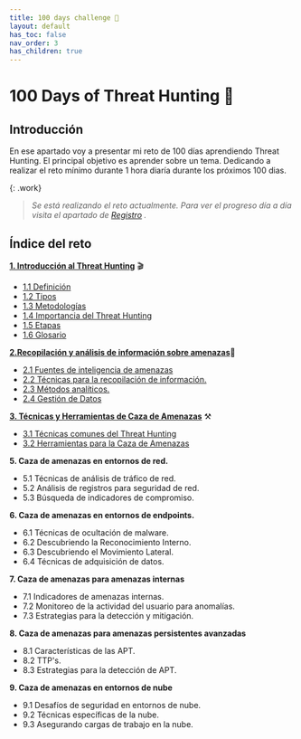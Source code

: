 ```yaml
---
title: 100 days challenge 🗻
layout: default
has_toc: false
nav_order: 3
has_children: true
---
```


# 100 Days of Threat Hunting 🗻

## Introducción 

En ese apartado voy a presentar mi reto de 100 días aprendiendo Threat Hunting. 
El principal objetivo es aprender sobre un tema. Dedicando a realizar el reto mínimo durante 1 hora diaría durante los próximos 100 dias. 


{: .work}
>*Se está realizando el reto actualmente. Para ver el progreso día a día visita el apartado de [Registro](https://nottaroff.github.io/workspace/docs/100%20days/registro/) .*


## Índice del reto

[**1. Introducción al Threat Hunting**](https://nottaroff.github.io/workspace/docs/100%20days/Introduccion) 🎬

- [1.1 Definición](https://nottaroff.github.io/workspace/docs/100%20days/Introduccion/#11-introducción) 
- [1.2 Tipos](https://nottaroff.github.io/workspace/docs/100%20days/Introduccion/#12-tipos-de-threat-hunting)
- [1.3 Metodologías](https://nottaroff.github.io/workspace/docs/100%20days/Introduccion/#13-metodologias)
- [1.4 Importancia del Threat Hunting](https://nottaroff.github.io/workspace/docs/100%20days/Introduccion/#14-importancia-del-threat-hunting)
- [1.5 Etapas](https://nottaroff.github.io/workspace/docs/100%20days/Introduccion/#14-etapas)
- [1.6 Glosario](https://nottaroff.github.io/workspace/docs/100%20days/Introduccion/#15-glosario)

**[2.Recopilación y análisis de información sobre amenazas](https://nottaroff.github.io/workspace/docs/100%20days/2.%20Recopilacion/)**🧾

- [2.1 Fuentes de inteligencia de amenazas](https://nottaroff.github.io/workspace/docs/100%20days/2.%20Recopilacion/#21-fuentes-de-inteligencia-de-amenazas-%EF%B8%8F) 
- [2.2 Técnicas para la recopilación de información.](https://nottaroff.github.io/workspace/docs/100%20days/2.%20Recopilacion/#22-técnicas-para-la-recopilación-de-información-)
- [2.3 Métodos analíticos.](https://nottaroff.github.io/workspace/docs/100%20days/2.%20Recopilacion/#23-métodos-analíticos-%EF%B8%8F)
- [2.4 Gestión de Datos](https://nottaroff.github.io/workspace/docs/100%20days/2.%20Recopilacion/#24-gestión-de-datos-)


**[3. Técnicas y Herramientas de Caza de Amenazas](https://nottaroff.github.io/workspace/docs/100%20days/3.%20Tecnicas%20y%20Herramientas/)** ⚒️
- [3.1 Técnicas comunes del Threat Hunting ](https://nottaroff.github.io/workspace/docs/100%20days/3.%20Tecnicas%20y%20Herramientas/#31-técnicas-comunes-del-threat-hunting-) 
- [3.2 Herramientas para la Caza de Amenazas ](https://nottaroff.github.io/workspace/docs/100%20days/3.%20Tecnicas%20y%20Herramientas/#32-herramientas-para-la-caza-de-amenazas-)

**5. Caza de amenazas en entornos de red.**

- 5.1 Técnicas de análisis de tráfico de red.
- 5.2 Análisis de registros para seguridad de red.
- 5.3 Búsqueda de indicadores de compromiso.

**6. Caza de amenazas en entornos de endpoints.**

- 6.1 Técnicas de ocultación de malware.
- 6.2 Descubriendo la Reconocimiento Interno.
- 6.3 Descubriendo el Movimiento Lateral.
- 6.4 Técnicas de adquisición de datos.

**7. Caza de amenazas para amenazas internas**

- 7.1 Indicadores de amenazas internas.
- 7.2 Monitoreo de la actividad del usuario para anomalías.
- 7.3 Estrategias para la detección y mitigación.

**8. Caza de amenazas para amenazas persistentes avanzadas**

- 8.1 Características de las APT.
- 8.2 TTP's.
- 8.3 Estrategias para la detección de APT.

**9. Caza de amenazas en entornos de nube**

- 9.1 Desafíos de seguridad en entornos de nube.
- 9.2 Técnicas específicas de la nube.
- 9.3 Asegurando cargas de trabajo en la nube.
